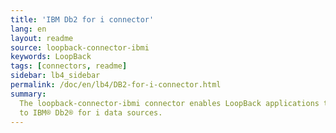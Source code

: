 ```yaml
---
title: 'IBM Db2 for i connector'
lang: en
layout: readme
source: loopback-connector-ibmi
keywords: LoopBack
tags: [connectors, readme]
sidebar: lb4_sidebar
permalink: /doc/en/lb4/DB2-for-i-connector.html
summary:
  The loopback-connector-ibmi connector enables LoopBack applications to connect
  to IBM® Db2® for i data sources.
---
```

